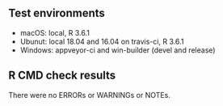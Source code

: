 ## Test environments
* macOS: local, R 3.6.1
* Ubunut: local 18.04 and 16.04 on travis-ci, R 3.6.1
* Windows: appveyor-ci and win-builder (devel and release)

## R CMD check results
There were no ERRORs or WARNINGs or NOTEs.
